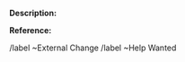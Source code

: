 
<!-- Kord Discord change template -->
<!-- Delete all lines starting with "<!--" before creating this issue -->

**Description:**

<!-- an iteration of all fields added/removed/modified and their meanings -->

**Reference:**

<!-- link to changes on github -->

/label ~External Change
/label ~Help Wanted
